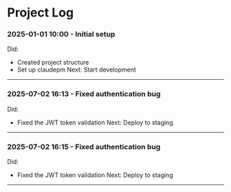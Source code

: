 # Project Log

### 2025-01-01 10:00 - Initial setup
Did:
- Created project structure
- Set up claudepm
Next: Start development

---

### 2025-07-02 16:13 - Fixed authentication bug
Did:
- Fixed the JWT token validation
Next: Deploy to staging

---


### 2025-07-02 16:15 - Fixed authentication bug
Did:
- Fixed the JWT token validation
Next: Deploy to staging

---
